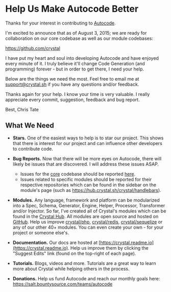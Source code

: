 # Help Us Make Autocode Better

Thanks for your interest in contributing to [Autocode](https://crystal.sh/autocode).

I'm excited to announce that as of August 3, 2015; we are ready for collaboration on our core codebase as well as our module codebases:

https://github.com/crystal

I have put my heart and soul into developing Autocode and have enjoyed every minute of it. I truly believe it'll change Code Generation (and programming) forever - but in order to get there, I need your help.

Below are the things we need the most. Feel free to email me at [support@crystal.sh](mailto:support@crystal.sh) if you have any questions and/or feedback.

Thanks again for your help. I know your time is very valuable. I really appreciate every commit, suggestion, feedback and bug report.

Best,
Chris Tate

## What We Need

- **Stars.** One of the easiest ways to help is to star our project. This shows that there is interest for our project and can influence other developers to contribute code.

- **Bug Reports.** Now that there will be more eyes on Autocode, there will likely be issues that are discovered. I will address these issues ASAP.
  - Issues for the [core](ttps://github.com/crystal/autocode) codebase should be reported [here](https://github.com/crystal/autocode/issues).
  - Issues related to specific modules should be reported for their respective repositories which can be found in the sidebar on the module's page (such as https://hub.crystal.sh/crystal/handlebars).

- **Modules.** Any language, framework and platform can be modularized into a Spec, Schema, Generator, Engine, Helper, Processor, Transformer and/or Injector. So far, I've created all of Crystal's modules which can be found in the [Crystal Hub](https://hub.crystal.sh). All modules are open source and hosted on [GitHub](https://github.com/crystal). Help us improve [crystal/php](https://hub.crystal.sh/crystal/php), [crystal/redis](https://hub.crystal.sh/crystal/redis), [crystal/sequelize](https://hub.crystal.sh/crystal/sequelize) or any of our other 40+ modules. You can even create your own - for your project or someone else's.

- **Documentation.** Our docs are hosted at [https://crystal.readme.io](https://crystal.readme.io). Help us improve them by clicking the "Suggest Edits" link (found on the top-right of each page).

- **Tutorials.** Blogs, videos and more. Tutorials are a great way to learn more about Crystal while helping others in the process.

- **Donations.** Help us fund Autocode and reach our monthly goals here: https://salt.bountysource.com/teams/autocode